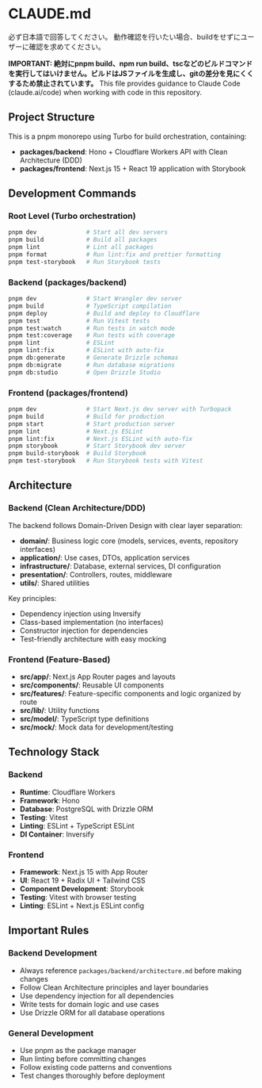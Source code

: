 # CLAUDE.md

必ず日本語で回答してください。
動作確認を行いたい場合、buildをせずにユーザーに確認を求めてください。

**IMPORTANT: 絶対にpnpm build、npm run build、tscなどのビルドコマンドを実行してはいけません。ビルドはJSファイルを生成し、gitの差分を見にくくするため禁止されています。**
This file provides guidance to Claude Code (claude.ai/code) when working with code in this repository.

## Project Structure

This is a pnpm monorepo using Turbo for build orchestration, containing:

- **packages/backend**: Hono + Cloudflare Workers API with Clean Architecture (DDD)
- **packages/frontend**: Next.js 15 + React 19 application with Storybook

## Development Commands

### Root Level (Turbo orchestration)

```bash
pnpm dev              # Start all dev servers
pnpm build            # Build all packages
pnpm lint             # Lint all packages
pnpm format           # Run lint:fix and prettier formatting
pnpm test-storybook   # Run Storybook tests
```

### Backend (packages/backend)

```bash
pnpm dev              # Start Wrangler dev server
pnpm build            # TypeScript compilation
pnpm deploy           # Build and deploy to Cloudflare
pnpm test             # Run Vitest tests
pnpm test:watch       # Run tests in watch mode
pnpm test:coverage    # Run tests with coverage
pnpm lint             # ESLint
pnpm lint:fix         # ESLint with auto-fix
pnpm db:generate      # Generate Drizzle schemas
pnpm db:migrate       # Run database migrations
pnpm db:studio        # Open Drizzle Studio
```

### Frontend (packages/frontend)

```bash
pnpm dev              # Start Next.js dev server with Turbopack
pnpm build            # Build for production
pnpm start            # Start production server
pnpm lint             # Next.js ESLint
pnpm lint:fix         # Next.js ESLint with auto-fix
pnpm storybook        # Start Storybook dev server
pnpm build-storybook  # Build Storybook
pnpm test-storybook   # Run Storybook tests with Vitest
```

## Architecture

### Backend (Clean Architecture/DDD)

The backend follows Domain-Driven Design with clear layer separation:

- **domain/**: Business logic core (models, services, events, repository interfaces)
- **application/**: Use cases, DTOs, application services
- **infrastructure/**: Database, external services, DI configuration
- **presentation/**: Controllers, routes, middleware
- **utils/**: Shared utilities

Key principles:

- Dependency injection using Inversify
- Class-based implementation (no interfaces)
- Constructor injection for dependencies
- Test-friendly architecture with easy mocking

### Frontend (Feature-Based)

- **src/app/**: Next.js App Router pages and layouts
- **src/components/**: Reusable UI components
- **src/features/**: Feature-specific components and logic organized by route
- **src/lib/**: Utility functions
- **src/model/**: TypeScript type definitions
- **src/mock/**: Mock data for development/testing

## Technology Stack

### Backend

- **Runtime**: Cloudflare Workers
- **Framework**: Hono
- **Database**: PostgreSQL with Drizzle ORM
- **Testing**: Vitest
- **Linting**: ESLint + TypeScript ESLint
- **DI Container**: Inversify

### Frontend

- **Framework**: Next.js 15 with App Router
- **UI**: React 19 + Radix UI + Tailwind CSS
- **Component Development**: Storybook
- **Testing**: Vitest with browser testing
- **Linting**: ESLint + Next.js ESLint config

## Important Rules

### Backend Development

- Always reference `packages/backend/architecture.md` before making changes
- Follow Clean Architecture principles and layer boundaries
- Use dependency injection for all dependencies
- Write tests for domain logic and use cases
- Use Drizzle ORM for all database operations

### General Development

- Use pnpm as the package manager
- Run linting before committing changes
- Follow existing code patterns and conventions
- Test changes thoroughly before deployment
